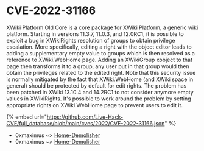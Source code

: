 # CVE-2022-31166

XWiki Platform Old Core is a core package for XWiki Platform, a generic wiki platform. Starting in versions 11.3.7, 11.0.3, and 12.0RC1, it is possible to exploit a bug in XWikiRights resolution of groups to obtain privilege escalation. More specifically, editing a right with the object editor leads to adding a supplementary empty value to groups which is then resolved as a reference to XWiki.WebHome page. Adding an XWikiGroup xobject to that page then transforms it to a group, any user put in that group would then obtain the privileges related to the edited right. Note that this security issue is normally mitigated by the fact that XWiki.WebHome (and XWiki space in general) should be protected by default for edit rights. The problem has been patched in XWiki 13.10.4 and 14.2RC1 to not consider anymore empty values in XWikiRights. It's possible to work around the problem by setting appropriate rights on XWiki.WebHome page to prevent users to edit it.

{% embed url="https://github.com/Live-Hack-CVE/full_database/blob/main/cves/2022/CVE-2022-31166.json" %}


* 0xmaximus ~> [Home-Demolisher](https://www.alice-snow.ru/2022/database/cve-2022-31166/home-demolisher-0xmaximus)
* 0xmaximus ~> [Home-Demolisher](https://www.alice-snow.ru/2022/database/cve-2022-31166/home-demolisher-0xmaximus)